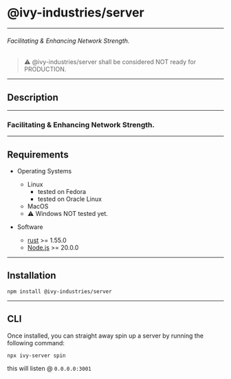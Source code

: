 # @ivy-industries/server

___

###### Facilitating & Enhancing Network Strength.

> ⚠ @ivy-industries/server shall be considered NOT ready for PRODUCTION.

___

## Description

___

### Facilitating & Enhancing Network Strength.

___

## Requirements

- Operating Systems
  - Linux
    - tested on Fedora
    - tested on Oracle Linux
  - MacOS
  - ⚠ Windows NOT tested yet.

- Software

  - [rust](https://www.rust-lang.org/tools/install) >= 1.55.0
  - [Node.js](https://nodejs.org/en/) >= 20.0.0

___

## Installation

```shell
npm install @ivy-industries/server
```

___

## CLI

Once installed, you can straight away spin up a server by running the following command:

```shell
npx ivy-server spin
```

this will listen @ `0.0.0.0:3001`

